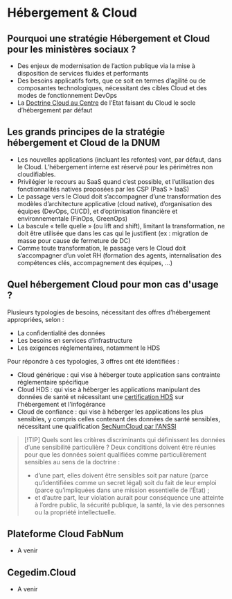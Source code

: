 # Hébergement & Cloud

## Pourquoi une stratégie Hébergement et Cloud pour les ministères sociaux ?

- Des enjeux de modernisation de l’action publique via la mise à disposition de services fluides et performants
- Des besoins applicatifs forts, que ce soit en termes d’agilité ou de composantes technologiques, nécessitant des
  cibles Cloud et des modes de fonctionnement DevOps
- La [Doctrine Cloud au Centre](https://www.numerique.gouv.fr/services/cloud/doctrine/) de l’Etat faisant du Cloud le socle d’hébergement par défaut


## Les grands principes de la stratégie hébergement et Cloud de la DNUM

- Les nouvelles applications (incluant les refontes) vont, par défaut, dans le Cloud. L’hébergement interne est réservé
  pour les périmètres non cloudifiables.
- Privilégier le recours au SaaS quand c’est possible, et l’utilisation des fonctionnalités natives proposées par les
  CSP (PaaS > IaaS)
- Le passage vers le Cloud doit s’accompagner d’une transformation des modèles d’architecture applicative (cloud
  native), d’organisation des équipes (DevOps, CI/CD), et d’optimisation financière et environnementale (FinOps,
  GreenOps)
- La bascule « telle quelle » (ou lift and shift), limitant la transformation, ne doit être utilisée que dans les cas
  qui le justifient (ex : migration de masse pour cause de fermeture de DC)
- Comme toute transformation, le passage vers le Cloud doit s’accompagner d’un volet RH (formation des agents,
  internalisation des compétences clés, accompagnement des équipes, …)

## Quel hébergement Cloud pour mon cas d'usage ?

Plusieurs typologies de besoins, nécessitant des offres d’hébergement appropriées, selon :

- La confidentialité des données
- Les besoins en services d’infrastructure
- Les exigences réglementaires, notamment le HDS

Pour répondre à ces typologies, 3 offres ont été identifiées :

- Cloud générique : qui vise à héberger toute application sans contrainte réglementaire spécifique
- Cloud HDS : qui vise à héberger les applications manipulant des données de santé et nécessitant une
  [certification HDS](https://esante.gouv.fr/produits-services/hds) sur l'hébergement et l'infogérance
- Cloud de confiance : qui vise à héberger les applications les plus sensibles, y compris celles contenant des données
  de santé sensibles, nécessitant une qualification
  [SecNumCloud par l'ANSSI](https://cyber.gouv.fr/secnumcloud-pour-les-fournisseurs-de-services-cloud)

> [!TIP] Quels sont les critères discriminants qui définissent les données d’une sensibilité particulière ? Deux
> conditions doivent être réunies pour que les données soient qualifiées comme particulièrement sensibles au sens de la
> doctrine :
>
> - d’une part, elles doivent être sensibles soit par nature (parce qu’identifiées comme un secret légal) soit du fait
>   de leur emploi (parce qu’impliquées dans une mission essentielle de l’État) ;
> - et d’autre part, leur violation aurait pour conséquence une atteinte à l’ordre public, la sécurité publique, la
>   santé, la vie des personnes ou la propriété intellectuelle.

## Plateforme Cloud FabNum

- A venir

## Cegedim.Cloud

- A venir
